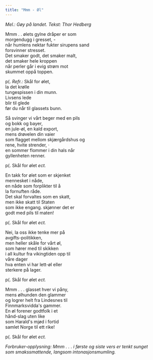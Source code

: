 ```yaml
---
title: "Mmm - Øl"
---
```


_Mel.: Gøy på landet._
_Tekst: Thor Hedberg_

Mmm . . ølets gylne dråper er som  
morgendugg i gresset, -  
når humlens nektar fukter sirupens sand  
forsvinner stresset.  
Det smaker godt, det smaker malt,  
det smaker hele kroppen  
når perler går i evig strøm mot  
skummet oppå toppen.  

p(. *Refr.:*
Skål for ølet,  
la det krølle  
tungespissen i din munn.  
Livsens lede  
blir til glede  
før du når til glassets bunn.   

Så svinger vi vårt beger med en pils  
og bokk og bayer,  
en jule-øl, en kald export,  
mens drøvelen din vaier  
som flagget mellom skjærgårdshus og  
rene, hvite strender, ·  
en sommer flommer i din hals når  
gyllenheten renner.  

p(. Skål for ølet _ect._  

En takk for ølet som er skjenket  
mennesket i nåde,  
en nåde som forplikter til å   
la fornuften råde.  
Det skal forvaltes som en skatt,  
men ikke skatt til Staten  
som ikke engang. skjønner det er  
godt med pils til maten!  

p(. Skål for ølet _ect._  

Nei, la oss ikke tenke mer på  
avgifts-politikken,  
men heller skåle for vårt øl,  
som hører med til skikken  
i all kultur fra vikingtiden opp til  
våre dager  
hva enten vi har lett-øl eller  
sterkere på lager.  

p(. Skål for ølet _ect._

Mmm . . . glasset hver vi påny,  
mens ølhunden den glammer  
og logrer helt fra Lindesnes til  
Finnmarksvidda's gammer.  
En øl forener godtfolk i et  
hånd-slag uten like  
som Harald's mjød i fortid  
samlet Norge til ett rike!  

p(. Skål for ølet _ect._  
 

_*Forbruker-opplysning:*
Mmm . . . i første og siste vers er tenkt sunget  
som smakssmattende, langsom intonasjonsmumling._